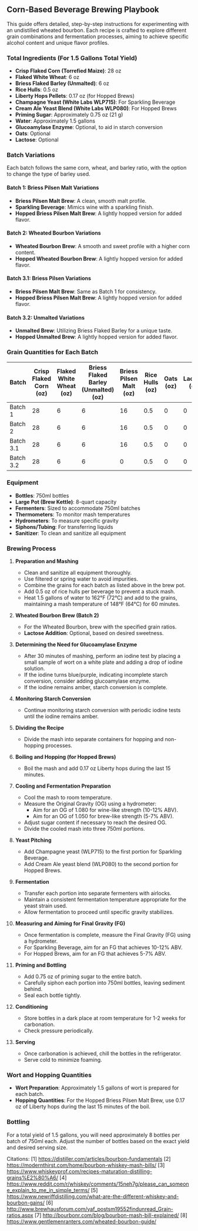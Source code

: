 ## Corn-Based Beverage Brewing Playbook

This guide offers detailed, step-by-step instructions for experimenting with an undistilled wheated bourbon. Each recipe is crafted to explore different grain combinations and fermentation processes, aiming to achieve specific alcohol content and unique flavor profiles.

### Total Ingredients (For 1.5 Gallons Total Yield)

- **Crisp Flaked Corn (Torrefied Maize)**: 28 oz
- **Flaked White Wheat**: 6 oz
- **Briess Flaked Barley (Unmalted)**: 6 oz
- **Rice Hulls**: 0.5 oz
- **Liberty Hops Pellets**: 0.17 oz (for Hopped Brews)
- **Champagne Yeast (White Labs WLP715)**: For Sparkling Beverage
- **Cream Ale Yeast Blend (White Labs WLP080)**: For Hopped Brews
- **Priming Sugar**: Approximately 0.75 oz (21 g)
- **Water**: Approximately 1.5 gallons
- **Glucoamylase Enzyme**: Optional, to aid in starch conversion
- **Oats**: Optional
- **Lactose**: Optional

### Batch Variations

Each batch follows the same corn, wheat, and barley ratio, with the option to change the type of barley used.

#### Batch 1: Briess Pilsen Malt Variations

- **Briess Pilsen Malt Brew**: A clean, smooth malt profile.
- **Sparkling Beverage**: Mimics wine with a sparkling finish.
- **Hopped Briess Pilsen Malt Brew**: A lightly hopped version for added flavor.

#### Batch 2: Wheated Bourbon Variations

- **Wheated Bourbon Brew**: A smooth and sweet profile with a higher corn content.
- **Hopped Wheated Bourbon Brew**: A lightly hopped version for added flavor.

#### Batch 3.1: Briess Pilsen Variations

- **Briess Pilsen Malt Brew**: Same as Batch 1 for consistency.
- **Hopped Briess Pilsen Malt Brew**: A lightly hopped version for added flavor.

#### Batch 3.2: Unmalted Variations

- **Unmalted Brew**: Utilizing Briess Flaked Barley for a unique taste.
- **Hopped Unmalted Brew**: A lightly hopped version for added flavor.

### Grain Quantities for Each Batch

| Batch    | Crisp Flaked Corn (oz) | Flaked White Wheat (oz) | Briess Flaked Barley (Unmalted) (oz) | Briess Pilsen Malt (oz) | Rice Hulls (oz) | Oats (oz) | Lactose (oz) |
|----------|------------------------|-------------------------|--------------------------------------|-------------------------|-----------------|-----------|--------------|
| Batch 1  | 28                     | 6                       | 6                                    | 16                      | 0.5             | 0         | 0            |
| Batch 2  | 28                     | 6                       | 6                                    | 16                      | 0.5             | 0         | 0            |
| Batch 3.1| 28                     | 6                       | 6                                    | 16                      | 0.5             | 0         | 0            |
| Batch 3.2| 28                     | 6                       | 6                                    | 0                       | 0.5             | 0         | 0            |

### Equipment

- **Bottles**: 750ml bottles
- **Large Pot (Brew Kettle)**: 8-quart capacity
- **Fermenters**: Sized to accommodate 750ml batches
- **Thermometers**: To monitor mash temperatures
- **Hydrometers**: To measure specific gravity
- **Siphons/Tubing**: For transferring liquids
- **Sanitizer**: To clean and sanitize all equipment

### Brewing Process

1. **Preparation and Mashing**
   - Clean and sanitize all equipment thoroughly.
   - Use filtered or spring water to avoid impurities.
   - Combine the grains for each batch as listed above in the brew pot.
   - Add 0.5 oz of rice hulls per beverage to prevent a stuck mash.
   - Heat 1.5 gallons of water to 162°F (72°C) and add to the grains, maintaining a mash temperature of 148°F (64°C) for 60 minutes.

2. **Wheated Bourbon Brew (Batch 2)**
   - For the Wheated Bourbon, brew with the specified grain ratios.
   - **Lactose Addition**: Optional, based on desired sweetness.

3. **Determining the Need for Glucoamylase Enzyme**
   - After 30 minutes of mashing, perform an iodine test by placing a small sample of wort on a white plate and adding a drop of iodine solution.
   - If the iodine turns blue/purple, indicating incomplete starch conversion, consider adding glucoamylase enzyme.
   - If the iodine remains amber, starch conversion is complete.

4. **Monitoring Starch Conversion**
   - Continue monitoring starch conversion with periodic iodine tests until the iodine remains amber.

5. **Dividing the Recipe**
   - Divide the mash into separate containers for hopping and non-hopping processes.

6. **Boiling and Hopping (for Hopped Brews)**
   - Boil the mash and add 0.17 oz Liberty hops during the last 15 minutes.

7. **Cooling and Fermentation Preparation**
   - Cool the mash to room temperature.
   - Measure the Original Gravity (OG) using a hydrometer:
     - Aim for an OG of 1.080 for wine-like strength (10-12% ABV).
     - Aim for an OG of 1.050 for brew-like strength (5-7% ABV).
   - Adjust sugar content if necessary to reach the desired OG.
   - Divide the cooled mash into three 750ml portions.

8. **Yeast Pitching**
   - Add Champagne yeast (WLP715) to the first portion for Sparkling Beverage.
   - Add Cream Ale yeast blend (WLP080) to the second portion for Hopped Brews.

9. **Fermentation**
   - Transfer each portion into separate fermenters with airlocks.
   - Maintain a consistent fermentation temperature appropriate for the yeast strain used.
   - Allow fermentation to proceed until specific gravity stabilizes.

10. **Measuring and Aiming for Final Gravity (FG)**
    - Once fermentation is complete, measure the Final Gravity (FG) using a hydrometer.
    - For Sparkling Beverage, aim for an FG that achieves 10-12% ABV.
    - For Hopped Brews, aim for an FG that achieves 5-7% ABV.

11. **Priming and Bottling**
    - Add 0.75 oz of priming sugar to the entire batch.
    - Carefully siphon each portion into 750ml bottles, leaving sediment behind.
    - Seal each bottle tightly.

12. **Conditioning**
    - Store bottles in a dark place at room temperature for 1-2 weeks for carbonation.
    - Check pressure periodically.

13. **Serving**
    - Once carbonation is achieved, chill the bottles in the refrigerator.
    - Serve cold to minimize foaming.

### Wort and Hopping Quantities

- **Wort Preparation**: Approximately 1.5 gallons of wort is prepared for each batch.
- **Hopping Quantities**: For the Hopped Briess Pilsen Malt Brew, use 0.17 oz of Liberty hops during the last 15 minutes of the boil.

### Bottling

For a total yield of 1.5 gallons, you will need approximately 8 bottles per batch of 750ml each. Adjust the number of bottles based on the exact yield and desired serving size.

Citations:
[1] https://distiller.com/articles/bourbon-fundamentals
[2] https://modernthirst.com/home/bourbon-whiskey-mash-bills/
[3] https://www.whiskeyprof.com/recipes-maturation-distilling-grains%E2%80%A6/
[4] https://www.reddit.com/r/whiskey/comments/15neh7g/please_can_someone_explain_to_me_in_simple_terms/
[5] https://www.newriffdistilling.com/what-are-the-different-whiskey-and-bourbon-gains/
[6] http://www.brewhausforum.com/yaf_postsm19552findunread_Grain-ratios.aspx
[7] http://bourbonr.com/blog/bourbon-mash-bill-explained/
[8] https://www.gentlemenranters.com/wheated-bourbon-guide/
